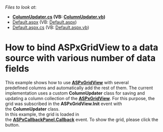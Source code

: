 <!-- default file list -->
*Files to look at*:

* **[ColumnUpdater.cs](./CS/App_Code/ColumnUpdater.cs) (VB: [ColumnUpdater.vb](./VB/App_Code/ColumnUpdater.vb))**
* [Default.aspx](./CS/Default.aspx) (VB: [Default.aspx](./VB/Default.aspx))
* [Default.aspx.cs](./CS/Default.aspx.cs) (VB: [Default.aspx.vb](./VB/Default.aspx.vb))
<!-- default file list end -->
# How to bind ASPxGridView to a data source with various number of data fields


<p>This example shows how to use <a href="https://documentation.devexpress.com/#AspNet/clsDevExpressWebASPxGridViewtopic"><strong>ASPxGridView</strong></a> with several predefined columns and automatically add the rest of them. The current implementation uses a custom <strong>ColumnUpdater</strong> class for saving and updating a column collection of the <a href="https://documentation.devexpress.com/#AspNet/clsDevExpressWebASPxGridViewtopic"><strong>ASPxGridView</strong></a>. For this purpose, the grid was subscribed in the <strong>ASPxGridView.Init</strong> event with the <strong>ColumnUpdater</strong> class.<br>In this example, the grid is loaded in the <a href="https://documentation.devexpress.com/#AspNet/DevExpressWebASPxCallbackPanel_Callbacktopic"><strong>ASPxCallbackPanel.Callback</strong></a> event. To show the grid, please click the button.</p>

<br/>


